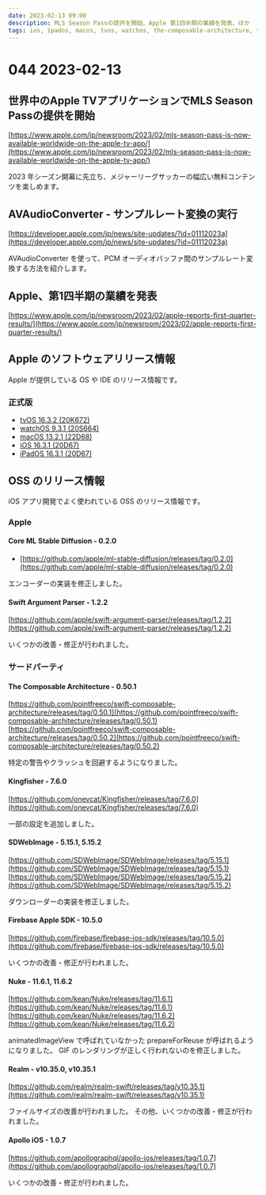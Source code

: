 ```yaml
---
date: 2023-02-13 09:00
description: MLS Season Passの提供を開始、Apple 第1四半期の業績を発表、ほか
tags: ios, ipados, macos, tvos, watchos, the-composable-architecture, tca, nuke, realm, apollo, firebase, sdwebimage, kingfisher
---
```

# 044 2023-02-13

## 世界中のApple TVアプリケーションでMLS Season Passの提供を開始

[https://www.apple.com/jp/newsroom/2023/02/mls-season-pass-is-now-available-worldwide-on-the-apple-tv-app/](https://www.apple.com/jp/newsroom/2023/02/mls-season-pass-is-now-available-worldwide-on-the-apple-tv-app/)

2023 年シーズン開幕に先立ち、メジャーリーグサッカーの幅広い無料コンテンツを楽しめます。

## AVAudioConverter - サンプルレート変換の実行

[https://developer.apple.com/jp/news/site-updates/?id=01112023a](https://developer.apple.com/jp/news/site-updates/?id=01112023a)

AVAudioConverter を使って、PCM オーディオバッファ間のサンプルレート変換する方法を紹介します。

## Apple、第1四半期の業績を発表

[https://www.apple.com/jp/newsroom/2023/02/apple-reports-first-quarter-results/](https://www.apple.com/jp/newsroom/2023/02/apple-reports-first-quarter-results/)

## Apple のソフトウェアリリース情報

Apple が提供している OS や IDE のリリース情報です。

### 正式版

- [tvOS 16.3.2 (20K672)](https://developer.apple.com/news/releases/?id=02132023a)
- [watchOS 9.3.1 (20S664)](https://developer.apple.com/news/releases/?id=02132023b)
- [macOS 13.2.1 (22D68)](https://developer.apple.com/news/releases/?id=02132023c)
- [iOS 16.3.1 (20D67)](https://developer.apple.com/news/releases/?id=02132023e)
- [iPadOS 16.3.1 (20D67)](https://developer.apple.com/news/releases/?id=02132023d)

## OSS のリリース情報

iOS アプリ開発でよく使われている OSS のリリース情報です。

### Apple

#### Core ML Stable Diffusion - 0.2.0

- [https://github.com/apple/ml-stable-diffusion/releases/tag/0.2.0](https://github.com/apple/ml-stable-diffusion/releases/tag/0.2.0)

エンコーダーの実装を修正しました。

#### Swift Argument Parser - 1.2.2

[https://github.com/apple/swift-argument-parser/releases/tag/1.2.2](https://github.com/apple/swift-argument-parser/releases/tag/1.2.2)

いくつかの改善・修正が行われました。

### サードパーティ

#### The Composable Architecture - 0.50.1

[https://github.com/pointfreeco/swift-composable-architecture/releases/tag/0.50.1](https://github.com/pointfreeco/swift-composable-architecture/releases/tag/0.50.1)
[https://github.com/pointfreeco/swift-composable-architecture/releases/tag/0.50.2](https://github.com/pointfreeco/swift-composable-architecture/releases/tag/0.50.2)

特定の警告やクラッシュを回避するようになりました。

#### Kingfisher - 7.6.0

[https://github.com/onevcat/Kingfisher/releases/tag/7.6.0](https://github.com/onevcat/Kingfisher/releases/tag/7.6.0)

一部の設定を追加しました。

#### SDWebImage - 5.15.1, 5.15.2

[https://github.com/SDWebImage/SDWebImage/releases/tag/5.15.1](https://github.com/SDWebImage/SDWebImage/releases/tag/5.15.1)
[https://github.com/SDWebImage/SDWebImage/releases/tag/5.15.2](https://github.com/SDWebImage/SDWebImage/releases/tag/5.15.2)

ダウンローダーの実装を修正しました。

#### Firebase Apple SDK - 10.5.0

[https://github.com/firebase/firebase-ios-sdk/releases/tag/10.5.0](https://github.com/firebase/firebase-ios-sdk/releases/tag/10.5.0)

いくつかの改善・修正が行われました。

#### Nuke - 11.6.1, 11.6.2

[https://github.com/kean/Nuke/releases/tag/11.6.1](https://github.com/kean/Nuke/releases/tag/11.6.1)
[https://github.com/kean/Nuke/releases/tag/11.6.2](https://github.com/kean/Nuke/releases/tag/11.6.2)

animatedImageView で呼ばれていなかった prepareForReuse が呼ばれるようになりました。
GIF のレンダリングが正しく行われないのを修正しました。

#### Realm - v10.35.0, v10.35.1 

[https://github.com/realm/realm-swift/releases/tag/v10.35.1](https://github.com/realm/realm-swift/releases/tag/v10.35.1)

ファイルサイズの改善が行われました。
その他、いくつかの改善・修正が行われました。

#### Apollo iOS - 1.0.7

[https://github.com/apollographql/apollo-ios/releases/tag/1.0.7](https://github.com/apollographql/apollo-ios/releases/tag/1.0.7)

いくつかの改善・修正が行われました。
